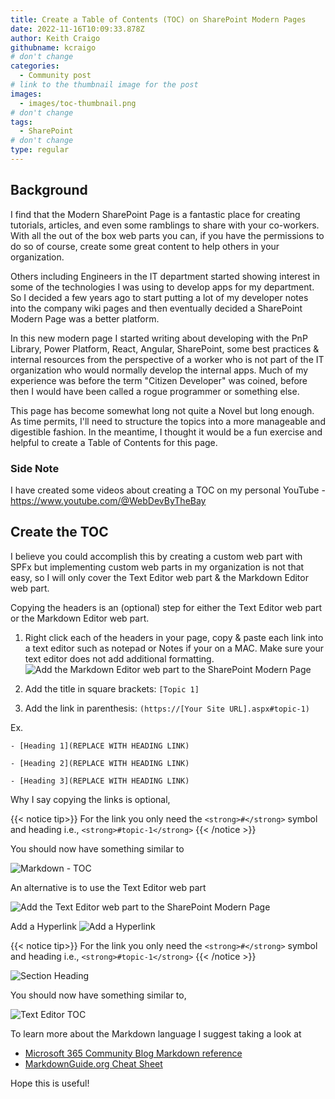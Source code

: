 ```yaml
---
title: Create a Table of Contents (TOC) on SharePoint Modern Pages
date: 2022-11-16T10:09:33.878Z
author: Keith Craigo
githubname: kcraigo
# don't change
categories:
  - Community post
# link to the thumbnail image for the post
images:
  - images/toc-thumbnail.png
# don't change
tags:
  - SharePoint
# don't change
type: regular
---
```


## Background

I find that the Modern SharePoint Page is a fantastic place for creating tutorials, articles, and even some ramblings to share with your co-workers.
With all the out of the box web parts you can, if you have the permissions to do so of course, create some great content to help others in your organization.

Others including Engineers in the IT department started showing interest in some of the technologies I was using to develop apps for my department. 
So I decided a few years ago to start putting a lot of my developer notes into the company wiki pages and then eventually decided a SharePoint Modern Page was a better platform. 


In this new modern page I started writing about developing with the PnP Library, Power Platform, React, Angular, SharePoint, some best practices & internal resources from the perspective of a worker who is not part of the IT organization who would normally develop the internal apps. Much of my experience was before the term "Citizen Developer" was coined, before then I would have been called a rogue programmer or something else.

This page has become somewhat long not quite a Novel but long enough. As time permits, I'll need to structure the topics into a more manageable and digestible fashion. In the meantime, I thought it would be a fun exercise and helpful to create a Table of Contents for this page. 

### Side Note

I have created some videos about creating a TOC on my personal YouTube - https://www.youtube.com/@WebDevByTheBay

## Create the TOC

I believe you could accomplish this by creating a custom web part with SPFx but implementing custom web parts in my organization is not that easy, so I will only cover the Text Editor web part & the Markdown Editor web part.

Copying the headers is an (optional) step for either the Text Editor web part or the Markdown Editor web part.

1. Right click each of the headers in your page, copy & paste each link into a text editor such as notepad or Notes if your on a MAC. 
Make sure your text editor does not add additional formatting.
![Add the Markdown Editor web part to the SharePoint Modern Page](images/markdown-web-part.png) 

2. Add the title in square brackets: `[Topic 1]`
3. Add the link in parenthesis: `(https://[Your Site URL].aspx#topic-1)`

Ex.

`- [Heading 1](REPLACE WITH HEADING LINK)`

`- [Heading 2](REPLACE WITH HEADING LINK)`

`- [Heading 3](REPLACE WITH HEADING LINK)`

Why I say copying the links is optional, 


{{< notice tip>}}
For the link you only need the `<strong>#</strong>` symbol and heading i.e., `<strong>#topic-1</strong>`
{{< /notice >}}

You should now have something similar to 

![Markdown - TOC](images/toc-markdown-links.png) 


An alternative is to use the Text Editor web part

![Add the Text Editor web part to the SharePoint Modern Page](images/text-editor-web-part.png) 

Add a Hyperlink
![Add a Hyperlink](images/text-editor-hyperlink.png) 

{{< notice tip>}}
For the link you only need the `<strong>#</strong>` symbol and heading i.e., `<strong>#topic-1</strong>`
{{< /notice >}}


![Section Heading](images/text-editor-hyperlink-heading.png) 

You should now have something similar to,

![Text Editor TOC](images/text-editor-TOC.png) 

To learn more about the Markdown language I suggest taking a look at

- [Microsoft 365 Community Blog Markdown reference](https://github.com/pnp/blog/wiki/Microsoft-365-Community-Blog-Markdown-reference)
- [MarkdownGuide.org Cheat Sheet](https://www.markdownguide.org/basic-syntax)

Hope this is useful!
